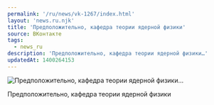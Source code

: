 ```yaml
---
permalink: '/ru/news/vk-1267/index.html'
layout: 'news.ru.njk'
title: 'Предположительно, кафедра теории ядерной физики'
source: ВКонтакте
tags:
  - news_ru
description: 'Предположительно, кафедра теории ядерной физики…'
updatedAt: 1400264153
---
```

![Предположительно, кафедра теории ядерной физики…](https://sun9-50.userapi.com/impf/dJYa-Nyou-3FmO92A8Mf6bX3VoOlqzMMre_Oyg/fQDjx0uLUxk.jpg?size=604x573&quality=96&proxy=1&sign=f1a691fd2baf2c2cf5f62ea7cee18dc6&c_uniq_tag=FvL3dJxmYRMcILN5AONydOMvY3-6BxaPFjHGIFirwl8&type=album)

Предположительно, кафедра теории ядерной физики
